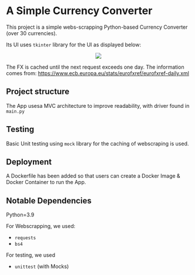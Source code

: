 # A Simple Currency Converter

This project is a simple webs-scrapping Python-based Currency Converter (over 30 currencies).

Its UI uses `tkinter` library for the UI as displayed below:

<p align="center">
  <img src="https://user-images.githubusercontent.com/59763234/103484755-8c39fe00-4df1-11eb-8bb6-aedf64f6caa6.png" />
</p>


The FX is cached until the next request exceeds one day. The information comes from:
https://www.ecb.europa.eu/stats/eurofxref/eurofxref-daily.xml

## Project structure

The App usesa MVC architecture to improve readability, with driver found in `main.py`

## Testing

Basic Unit testing using `mock` library for the caching of webscraping is used.

## Deployment

A Dockerfile has been added so that users can create a Docker Image & Docker Container to run the App.

## Notable Dependencies

Python=3.9

For Webscrapping, we used:

- `requests`
- `bs4`

For testing, we used

- `unittest` (with Mocks)

